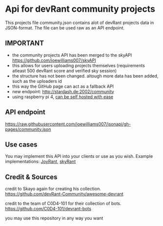# Api for devRant community projects

This projects file community.json contains alot of devRant projects data in JSON-format. The file can be used raw as an API endpoint.

## IMPORTANT
- the community projects API has been merged to the skyAPI https://github.com/joewilliams007/skyAPI
- this allows for users uploading projects themselves (requirements atleast 500 devRant score and verified sky session)
- the structure has not been changed. altough more data has been added, such as the uploaders id
- this way the GitHub page can act as a fallback API
- new endpoint: http://stardash.de:2002/community
- using raspberry pi 4, [can be self hosted with ease](https://github.com/joewilliams007/skyAPI#installing)

## API endpoint

https://raw.githubusercontent.com/joewilliams007/jsonapi/gh-pages/community.json

## Use cases

You may implement this API into your clients or use as you wish.
Example implementations: [JoyRant](https://github.com/WilhelmOks/JoyRant), [skyRant](https://github.com/joewilliams007/skyRant)

## Credit & Sources

credit to Skayo again for creating his collection.
https://github.com/devRant-Community/awesome-devrant

credit to the team of C0D4-101 for their collection of bots.
https://github.com/C0D4-101/devrant-bots

you may use this repository in any way you want
